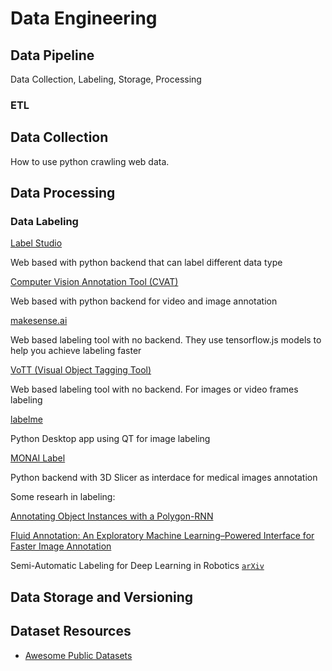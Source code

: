 # Data Engineering

## Data Pipeline

Data Collection, Labeling, Storage, Processing

### ETL

## Data Collection

How to use python crawling web data.

## Data Processing

### Data Labeling

[Label Studio](https://github.com/heartexlabs/label-studio)

Web based with python backend that can label different data type

[Computer Vision Annotation Tool (CVAT)](https://github.com/openvinotoolkit/cvat)

Web based with python backend for video and image annotation

[makesense.ai](https://github.com/SkalskiP/make-sense)

Web based labeling tool with no backend. They use tensorflow.js models to help you achieve labeling faster

[VoTT (Visual Object Tagging Tool)](https://github.com/microsoft/VoTT)

Web based labeling tool with no backend. For images or video frames labeling

[labelme](https://github.com/wkentaro/labelme)

Python Desktop app using QT for image labeling

[MONAI Label](https://github.com/Project-MONAI/MONAILabel/tree/main/monailabel)

Python backend with 3D Slicer as interdace for medical images annotation



Some researh in labeling:

[Annotating Object Instances with a Polygon-RNN](http://www.cs.toronto.edu/polyrnn/poly_cvpr17/)

[Fluid Annotation: An Exploratory Machine Learning–Powered Interface for Faster Image Annotation](https://ai.googleblog.com/2018/10/fluid-annotation-exploratory-machine.html)

Semi-Automatic Labeling for Deep Learning in Robotics [`arXiv`](https://arxiv.org/abs/1908.01862)



## Data Storage and Versioning




## Dataset Resources

* [Awesome Public Datasets](https://github.com/awesomedata/awesome-public-datasets)

